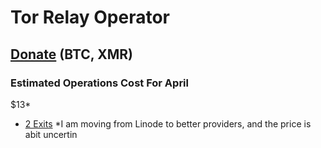 # Tor Relay Operator

## [Donate](https://donate.privacyjam.com/) (BTC, XMR)

### Estimated Operations Cost For April
$13*
- [2 Exits](https://metrics.torproject.org/rs.html#search/family:9E464461FC95585006B063CDC55884E53379D8DA) 
*I am moving from Linode to better providers, and the price is abit uncertin
